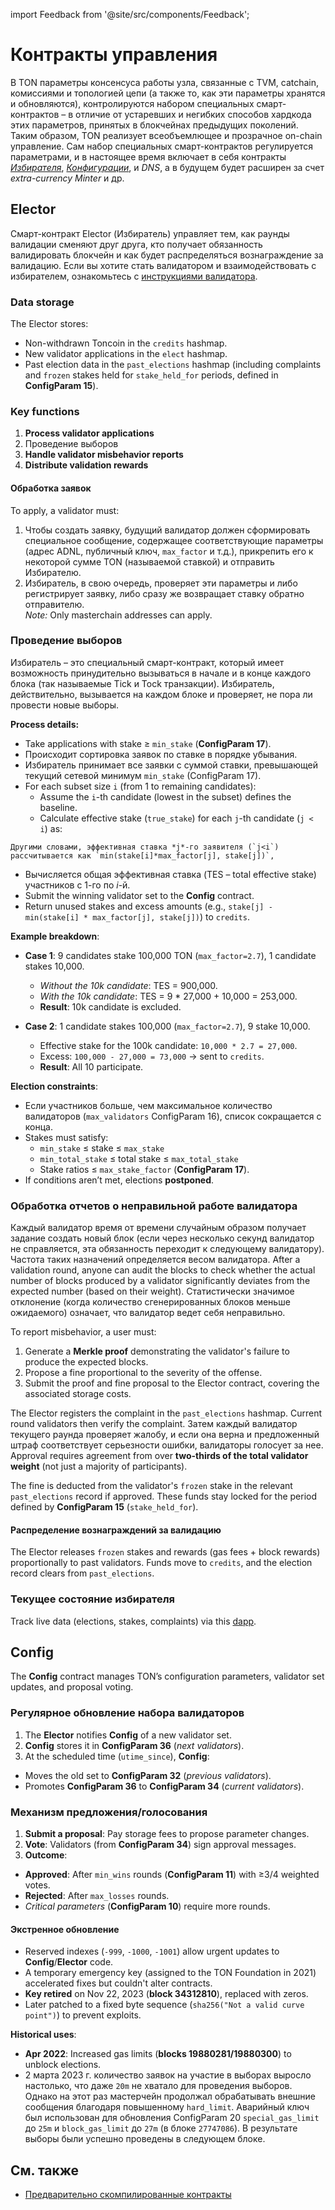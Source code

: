 import Feedback from '@site/src/components/Feedback';

# Контракты управления

В TON параметры консенсуса работы узла, связанные с TVM, catchain, комиссиями и топологией цепи (а также то, как эти параметры хранятся и обновляются), контролируются набором специальных смарт-контрактов – в отличие от устаревших и негибких способов хардкода этих параметров, принятых в блокчейнах предыдущих поколений. Таким образом, TON реализует всеобъемлющее и прозрачное on-chain управление. Сам набор специальных смарт-контрактов регулируется параметрами,  и в настоящее время включает в себя контракты [_Избирателя_](https://docs.ton.org/v3/documentation/smart-contracts/contracts-specs/governance#elector "Elector"), [_Конфигурации_](https://docs.ton.org/v3/documentation/smart-contracts/contracts-specs/governance#config "Config"), и _DNS_, а в будущем будет расширен за счет _extra-currency Minter_ и др.

## Elector

Смарт-контракт Elector (Избиратель) управляет тем, как раунды валидации сменяют друг друга, кто получает обязанность валидировать блокчейн и как будет распределяться вознаграждение за валидацию. Если вы хотите стать валидатором и взаимодействовать с избирателем, ознакомьтесь с [инструкциями валидатора](https://ton.org/validator).

### Data storage

The Elector stores:

- Non-withdrawn Toncoin in the `credits` hashmap.
- New validator applications in the `elect` hashmap.
- Past election data in the `past_elections` hashmap (including complaints and `frozen` stakes held for `stake_held_for` periods, defined in **ConfigParam 15**).

### Key functions

1. **Process validator applications**
2. Проведение выборов
3. **Handle validator misbehavior reports**
4. **Distribute validation rewards**

#### Обработка заявок

To apply, a validator must:

1. Чтобы создать заявку, будущий валидатор должен сформировать специальное сообщение, содержащее соответствующие параметры (адрес ADNL, публичный ключ, `max_factor` и т.д.), прикрепить его к некоторой сумме TON (называемой ставкой) и отправить Избирателю.
2. Избиратель, в свою очередь, проверяет эти параметры и либо регистрирует заявку, либо сразу же возвращает ставку обратно отправителю.\
  _Note:_ Only masterchain addresses can apply.

### Проведение выборов

Избиратель – это специальный смарт-контракт, который имеет возможность принудительно вызываться в начале и в конце каждого блока (так называемые Tick и Tock транзакции). Избиратель, действительно, вызывается на каждом блоке и проверяет, не пора ли провести новые выборы.

**Process details:**

- Take applications with stake ≥ `min_stake` (**ConfigParam 17**).
- Происходит сортировка заявок по ставке в порядке убывания.
- Избиратель принимает все заявки с суммой ставки, превышающей текущий сетевой минимум `min_stake` (ConfigParam 17).
- For each subset size `i` (from 1 to remaining candidates):
  - Assume the `i`-th candidate (lowest in the subset) defines the baseline.
  - Calculate effective stake (`true_stake`) for each `j`-th candidate (`j < i`) as:

```
Другими словами, эффективная ставка *j*-го заявителя (`j<i`) рассчитывается как `min(stake[i]*max_factor[j], stake[j])`,
```

- Вычисляется общая эффективная ставка (TES – total effective stake) участников с 1-го по _i_-й.
- Submit the winning validator set to the **Config** contract.
- Return unused stakes and excess amounts (e.g., `stake[j] - min(stake[i] * max_factor[j], stake[j])`) to `credits`.

**Example breakdown**:

- **Case 1**: 9 candidates stake 100,000 TON (`max_factor=2.7`), 1 candidate stakes 10,000.

  - _Without the 10k candidate_: TES = 900,000.
  - _With the 10k candidate_: TES = 9 \* 27,000 + 10,000 = 253,000.
  - **Result**: 10k candidate is excluded.

- **Case 2**: 1 candidate stakes 100,000 (`max_factor=2.7`), 9 stake 10,000.
  - Effective stake for the 100k candidate: `10,000 * 2.7 = 27,000`.
  - Excess: `100,000 - 27,000 = 73,000` → sent to `credits`.
  - **Result**: All 10 participate.

**Election constraints**:

- Если участников больше, чем максимальное количество валидаторов (`max_validators` ConfigParam 16), список сокращается с конца.
- Stakes must satisfy:
  - `min_stake` ≤ stake ≤ `max_stake`
  - `min_total_stake` ≤ total stake ≤ `max_total_stake`
  - Stake ratios ≤ `max_stake_factor` (**ConfigParam 17**).
- If conditions aren’t met, elections **postponed**.

### Обработка отчетов о неправильной работе валидатора

Каждый валидатор время от времени случайным образом получает задание создать новый блок (если через несколько секунд валидатор не справляется, эта обязанность переходит к следующему валидатору). Частота таких назначений определяется весом валидатора. After a validation round, anyone can audit the blocks to check whether the actual number of blocks produced by a validator significantly deviates from the expected number (based on their weight). Статистически значимое отклонение (когда количество сгенерированных блоков меньше ожидаемого) означает, что валидатор ведет себя неправильно.

To report misbehavior, a user must:

1. Generate a **Merkle proof** demonstrating the validator's failure to produce the expected blocks.
2. Propose a fine proportional to the severity of the offense.
3. Submit the proof and fine proposal to the Elector contract, covering the associated storage costs.

The Elector registers the complaint in the `past_elections` hashmap. Current round validators then verify the complaint. Затем каждый валидатор текущего раунда проверяет жалобу, и если она верна и предложенный штраф соответствует серьезности ошибки, валидаторы голосует за нее. Approval requires agreement from over **two-thirds of the total validator weight** (not just a majority of participants).

The fine is deducted from the validator's `frozen` stake in the relevant `past_elections` record if approved. These funds stay locked for the period defined by **ConfigParam 15** (`stake_held_for`).

#### Распределение вознаграждений за валидацию

The Elector releases `frozen` stakes and rewards (gas fees + block rewards) proportionally to past validators. Funds move to `credits`, and the election record clears from `past_elections`.

### Текущее состояние избирателя

Track live data (elections, stakes, complaints) via this [dapp](https://1ixi1.github.io/elector/).

## Config

The **Config** contract manages TON’s configuration parameters, validator set updates, and proposal voting.

### Регулярное обновление набора валидаторов

1. The **Elector** notifies **Config** of a new validator set.
2. **Config** stores it in **ConfigParam 36** (_next validators_).
3. At the scheduled time (`utime_since`), **Config**:
  - Moves the old set to **ConfigParam 32** (_previous validators_).
  - Promotes **ConfigParam 36** to **ConfigParam 34** (_current validators_).

### Механизм предложения/голосования

1. **Submit a proposal**: Pay storage fees to propose parameter changes.
2. **Vote**: Validators (from **ConfigParam 34**) sign approval messages.
3. **Outcome**:
  - **Approved**: After `min_wins` rounds (**ConfigParam 11**) with ≥3/4 weighted votes.
  - **Rejected**: After `max_losses` rounds.
  - _Critical parameters_ (**ConfigParam 10**) require more rounds.

#### Экстренное обновление

- Reserved indexes (`-999`, `-1000`, `-1001`) allow urgent updates to **Config**/**Elector** code.
- A temporary emergency key (assigned to the TON Foundation in 2021) accelerated fixes but couldn't alter contracts.
- **Key retired** on Nov 22, 2023 (**block 34312810**), replaced with zeros.
- Later patched to a fixed byte sequence (`sha256("Not a valid curve point")`) to prevent exploits.

**Historical uses**:

- **Apr 2022**: Increased gas limits (**blocks 19880281/19880300**) to unblock elections.
- 2 марта 2023 г. количество заявок на участие в выборах выросло настолько, что даже `20m` не хватало для проведения выборов. Однако на этот раз мастерчейн продолжал обрабатывать внешние сообщения благодаря повышенному `hard_limit`. Аварийный ключ был использован для обновления ConfigParam 20 `special_gas_limit` до `25m` и `block_gas_limit` до `27m` (в блоке `27747086`). В результате выборы были успешно проведены в следующем блоке.

## См. также

- [Предварительно скомпилированные контракты](/v3/documentation/smart-contracts/contracts-specs/precompiled-contracts)

<Feedback />

